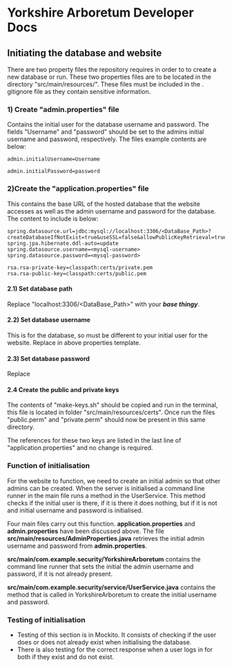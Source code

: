 # Yorkshire Arboretum Developer Docs

## Initiating the database and website

There are two property files the repository requires in order to to create a new database or run. These two 
properties files are to be located in the directory "src/main/resources/". These files must be included in the .
gitignore file as they contain sensitive information.

### 1) Create "admin.properties" file 
Contains the initial user for the database username and password. The fields "Username" and "password" should be
set to the admins initial username and password, respectively. The files example contents are below:

```properties
admin.initialUsername=Username

admin.initialPassword=password
```

### 2)Create the "application.properties" file 
This contains the base URL of the hosted database that the website accesses as well as the admin username and
password for the database. The content to include is below: 

```properties
spring.datasource.url=jdbc:mysql://localhost:3306/<DataBase_Path>?createDatabaseIfNotExist=true&useSSL=false&allowPublicKeyRetrieval=true  
spring.jpa.hibernate.ddl-auto=update  
spring.datasource.username=<mysql-username>  
spring.datasource.password=<mysql-password>  

rsa.rsa-private-key=classpath:certs/private.pem  
rsa.rsa-public-key=classpath:certs/public.pem  
```

#### 2.1) Set database path
Replace "localhost:3306/<DataBase_Path>" with your ***base thingy***.

#### 2.2) Set database username
This is for the database, so must be different to your initial user for the website. Replace <mysql-username> in 
above properties template.

#### 2.3) Set database password
Replace <mysql-password>

#### 2.4 Create the public and private keys
The contents of "make-keys.sh" should be copied and run in the terminal, this file is located in folder 
"src/main/resources/certs". Once run the files "public.perm" and "private.perm" should now be present in this same 
directory. 

The references for these two keys are listed in the last line of "application.properties" and no change is required.

### Function of initialisation

For the website to function, we need to create an initial admin so that other admins can be created. When the
server is initialised a command line runner in the main file runs a method in the UserService. This method checks if
the initial user is there, if it is there it does nothing, but if it is not and initial username and password is
initialised.

Four main files carry out this function. **application.properties** and **admin.properties** have been discussed
above. The file **src/main/resources/AdminProperties.java** retrieves the initial admin username and password from
**admin.properties**.

**src/main/com.example.security/YorkshireArboretum** contains the command line runner that sets the initial the
admin username and password, if it is not already present.

**src/main/com.example.security/service/UserService.java** contains the method that is called in YorkshireArboretum
to create the initial username and password.

### Testing of initialisation

- Testing of this section is in Mockito. It consists of checking if the user does or does not already exist when 
  initialising the database.  
- There is also testing for the correct response when a user logs in for both if they exist and do not exist.  



